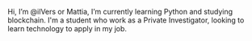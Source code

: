 Hi, I’m @ilVers or Mattia,
I’m currently learning Python and studying blockchain.
I'm a student who work as a Private Investigator, looking to learn technology to apply in my job. 
